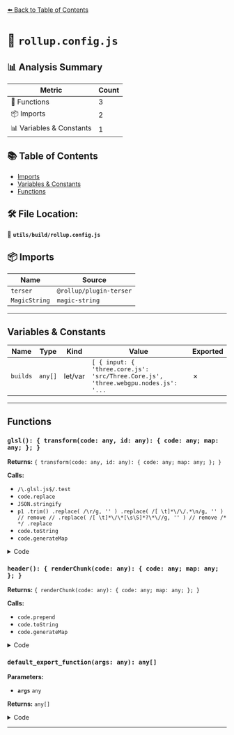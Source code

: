 [⬅️ Back to Table of Contents](../../index.md)

# 📄 `rollup.config.js`

## 📊 Analysis Summary

| Metric | Count |
|--------|-------|
| 🔧 Functions | 3 |
| 📦 Imports | 2 |
| 📊 Variables & Constants | 1 |

## 📚 Table of Contents

- [Imports](#imports)
- [Variables & Constants](#variables-constants)
- [Functions](#functions)

## 🛠️ File Location:
📂 **`utils/build/rollup.config.js`**

## 📦 Imports

| Name | Source |
|------|--------|
| `terser` | `@rollup/plugin-terser` |
| `MagicString` | `magic-string` |


---

## Variables & Constants

| Name | Type | Kind | Value | Exported |
|------|------|------|-------|----------|
| `builds` | `any[]` | let/var | `[ { input: { 'three.core.js': 'src/Three.Core.js', 'three.webgpu.nodes.js': '...` | ✗ |


---

## Functions

### `glsl(): { transform(code: any, id: any): { code: any; map: any; }; }`

**Returns:** `{ transform(code: any, id: any): { code: any; map: any; }; }`

**Calls:**

- `/\.glsl.js$/.test`
- `code.replace`
- `JSON.stringify`
- `p1
						.trim()
						.replace( /\r/g, '' )
						.replace( /[ \t]*\/\/.*\n/g, '' ) // remove //
						.replace( /[ \t]*\/\*[\s\S]*?\*\//g, '' ) // remove /* */
						.replace`
- `code.toString`
- `code.generateMap`

<details><summary>Code</summary>

```typescript
export function glsl() {

	return {

		transform( code, id ) {

			if ( /\.glsl.js$/.test( id ) === false ) return;

			code = new MagicString( code );

			code.replace( /\/\* glsl \*\/\`(.*?)\`/sg, function ( match, p1 ) {

				return JSON.stringify(
					p1
						.trim()
						.replace( /\r/g, '' )
						.replace( /[ \t]*\/\/.*\n/g, '' ) // remove //
						.replace( /[ \t]*\/\*[\s\S]*?\*\//g, '' ) // remove /* */
						.replace( /\n{2,}/g, '\n' ) // # \n+ to \n
				);

			} );

			return {
				code: code.toString(),
				map: code.generateMap()
			};

		}

	};

}
```
</details>

### `header(): { renderChunk(code: any): { code: any; map: any; }; }`

**Returns:** `{ renderChunk(code: any): { code: any; map: any; }; }`

**Calls:**

- `code.prepend`
- `code.toString`
- `code.generateMap`

<details><summary>Code</summary>

```typescript
function header() {

	return {

		renderChunk( code ) {

			code = new MagicString( code );

			code.prepend( `/**
 * @license
 * Copyright 2010-2025 Three.js Authors
 * SPDX-License-Identifier: MIT
 */\n` );

			return {
				code: code.toString(),
				map: code.generateMap()
			};

		}

	};

}
```
</details>

### `default_export_function(args: any): any[]`

**Parameters:**

- **`args`** `any`

**Returns:** `any[]`

<details><summary>Code</summary>

```typescript
( args ) => args.configOnlyModule ? builds.slice( 0, 4 ) : builds
```
</details>


---